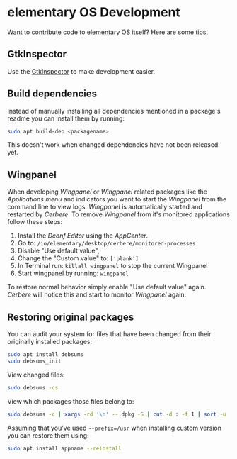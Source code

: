 # elementary OS Development
Want to contribute code to elementary OS itself? Here are some tips.

## GtkInspector
Use the [GtkInspector](https://wiki.gnome.org/Projects/GTK+/Inspector) to make development easier.

## Build dependencies
Instead of manually installing all dependencies mentioned in a package's readme you can install them by running:
```bash
sudo apt build-dep <packagename>
```
This doesn't work when changed dependencies have not been released yet.

## Wingpanel
When developing *Wingpanel* or *Wingpanel* related packages like the *Applications menu* and indicators you want to start the *Wingpanel* from the command line to view logs. *Wingpanel* is automatically started and restarted by *Cerbere*. To remove *Wingpanel* from it's monitored applications follow these steps:
1. Install the *Dconf Editor* using the *AppCenter*.
1. Go to: `/io/elementary/desktop/cerbere/monitored-processes`
1. Disable "Use default value",
1. Change the "Custom value" to: `['plank']`
1. In Terminal run: `killall wingpanel` to stop the current Wingpanel
1. Start wingpanel by running: `wingpanel`

To restore normal behavior simply enable "Use default value" again. *Cerbere* will notice this and start to monitor *Wingpanel* again.

## Restoring original packages
You can audit your system for files that have been changed from their originally installed packages:
```bash
sudo apt install debsums
sudo debsums_init
```
View changed files:
```bash
sudo debsums -cs
```
View which packages those files belong to:
```bash
sudo debsums -c | xargs -rd '\n' -- dpkg -S | cut -d : -f 1 | sort -u
```
Assuming that you've used `--prefix=/usr` when installing custom version you can restore them using:
```bash
sudo apt install appname --reinstall
```
